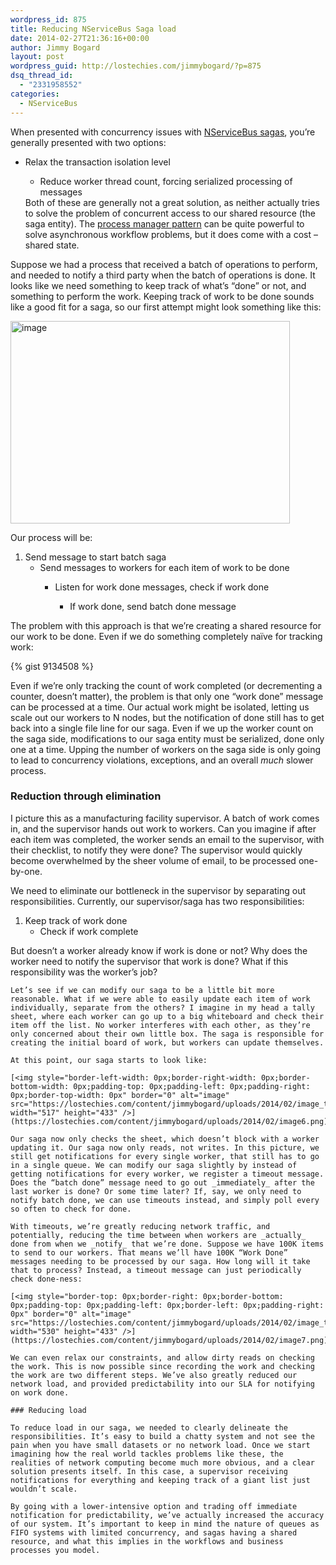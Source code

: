 ```yaml
---
wordpress_id: 875
title: Reducing NServiceBus Saga load
date: 2014-02-27T21:36:16+00:00
author: Jimmy Bogard
layout: post
wordpress_guid: http://lostechies.com/jimmybogard/?p=875
dsq_thread_id:
  - "2331958552"
categories:
  - NServiceBus
---
```

When presented with concurrency issues with [NServiceBus sagas](http://particular.net/articles/sagas-in-nservicebus), you’re generally presented with two options:

  * Relax the transaction isolation level 
      * Reduce worker thread count, forcing serialized processing of messages</ul> 
    Both of these are generally not a great solution, as neither actually tries to solve the problem of concurrent access to our shared resource (the saga entity). The [process manager pattern](http://www.enterpriseintegrationpatterns.com/ProcessManager.html) can be quite powerful to solve asynchronous workflow problems, but it does come with a cost – shared state.
    
    Suppose we had a process that received a batch of operations to perform, and needed to notify a third party when the batch of operations is done. It looks like we need something to keep track of what’s “done” or not, and something to perform the work. Keeping track of work to be done sounds like a good fit for a saga, so our first attempt might look something like this:
    
    [<img style="border-left-width: 0px;border-right-width: 0px;border-bottom-width: 0px;padding-top: 0px;padding-left: 0px;padding-right: 0px;border-top-width: 0px" border="0" alt="image" src="https://lostechies.com/content/jimmybogard/uploads/2014/02/image_thumb5.png" width="447" height="324" />](https://lostechies.com/content/jimmybogard/uploads/2014/02/image5.png)
    
    Our process will be:
    
      1. Send message to start batch saga 
          * Send messages to workers for each item of work to be done 
              * Listen for work done messages, check if work done 
                  * If work done, send batch done message</ol> 
                The problem with this approach is that we’re creating a shared resource for our work to be done. Even if we do something completely naïve for tracking work:
                
                {% gist 9134508 %}
                
                Even if we’re only tracking the count of work completed (or decrementing a counter, doesn’t matter), the problem is that only one “work done” message can be processed at a time. Our actual work might be isolated, letting us scale out our workers to N nodes, but the notification of done still has to get back into a single file line for our saga. Even if we up the worker count on the saga side, modifications to our saga entity must be serialized, done only one at a time. Upping the number of workers on the saga side is only going to lead to concurrency violations, exceptions, and an overall _much_ slower process.
                
                ### 
                
                ### Reduction through elimination
                
                I picture this as a manufacturing facility supervisor. A batch of work comes in, and the supervisor hands out work to workers. Can you imagine if after each item was completed, the worker sends an email to the supervisor, with their checklist, to notify they were done? The supervisor would quickly become overwhelmed by the sheer volume of email, to be processed one-by-one.
                
                We need to eliminate our bottleneck in the supervisor by separating out responsibilities. Currently, our supervisor/saga has two responsibilities:
                
                  1. Keep track of work done 
                      * Check if work complete</ol> 
                    But doesn’t a worker already know if work is done or not? Why does the worker need to notify the supervisor that work is done? What if this responsibility was the worker’s job?
                    
                    Let’s see if we can modify our saga to be a little bit more reasonable. What if we were able to easily update each item of work individually, separate from the others? I imagine in my head a tally sheet, where each worker can go up to a big whiteboard and check their item off the list. No worker interferes with each other, as they’re only concerned about their own little box. The saga is responsible for creating the initial board of work, but workers can update themselves.
                    
                    At this point, our saga starts to look like:
                    
                    [<img style="border-left-width: 0px;border-right-width: 0px;border-bottom-width: 0px;padding-top: 0px;padding-left: 0px;padding-right: 0px;border-top-width: 0px" border="0" alt="image" src="https://lostechies.com/content/jimmybogard/uploads/2014/02/image_thumb6.png" width="517" height="433" />](https://lostechies.com/content/jimmybogard/uploads/2014/02/image6.png)
                    
                    Our saga now only checks the sheet, which doesn’t block with a worker updating it. Our saga now only reads, not writes. In this picture, we still get notifications for every single worker, that still has to go in a single queue. We can modify our saga slightly by instead of getting notifications for every worker, we register a timeout message. Does the “batch done” message need to go out _immediately_ after the last worker is done? Or some time later? If, say, we only need to notify batch done, we can use timeouts instead, and simply poll every so often to check for done.
                    
                    With timeouts, we’re greatly reducing network traffic, and potentially, reducing the time between when workers are _actually_ done from when we _notify_ that we’re done. Suppose we have 100K items to send to our workers. That means we’ll have 100K “Work Done” messages needing to be processed by our saga. How long will it take that to process? Instead, a timeout message can just periodically check done-ness:
                    
                    [<img style="border-top: 0px;border-right: 0px;border-bottom: 0px;padding-top: 0px;padding-left: 0px;border-left: 0px;padding-right: 0px" border="0" alt="image" src="https://lostechies.com/content/jimmybogard/uploads/2014/02/image_thumb7.png" width="530" height="433" />](https://lostechies.com/content/jimmybogard/uploads/2014/02/image7.png)
                    
                    We can even relax our constraints, and allow dirty reads on checking the work. This is now possible since recording the work and checking the work are two different steps. We’ve also greatly reduced our network load, and provided predictability into our SLA for notifying on work done.
                    
                    ### Reducing load
                    
                    To reduce load in our saga, we needed to clearly delineate the responsibilities. It’s easy to build a chatty system and not see the pain when you have small datasets or no network load. Once we start imagining how the real world tackles problems like these, the realities of network computing become much more obvious, and a clear solution presents itself. In this case, a supervisor receiving notifications for everything and keeping track of a giant list just wouldn’t scale.
                    
                    By going with a lower-intensive option and trading off immediate notification for predictability, we’ve actually increased the accuracy of our system. It’s important to keep in mind the nature of queues as FIFO systems with limited concurrency, and sagas having a shared resource, and what this implies in the workflows and business processes you model.
